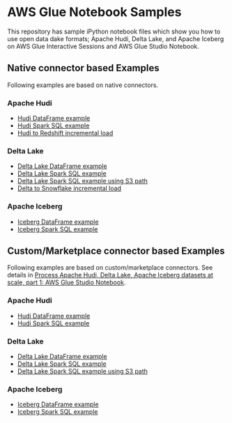 # AWS Glue Notebook Samples
This repository has sample iPython notebook files which show you how to use open data dake formats; Apache Hudi, Delta Lake, and Apache Iceberg on AWS Glue Interactive Sessions and AWS Glue Studio Notebook.

## Native connector based Examples
Following examples are based on native connectors.

### Apache Hudi
 - [Hudi DataFrame example](native_hudi_dataframe.ipynb)
 - [Hudi Spark SQL example](native_hudi_sql.ipynb)
 - [Hudi to Redshift incremental load](hudi2redshift-incremental-load.ipynba)

### Delta Lake
 - [Delta Lake DataFrame example](native_delta_dataframe.ipynb)
 - [Delta Lake Spark SQL example](native_delta_sql.ipynb)
 - [Delta Lake Spark SQL example using S3 path](native_delta_sql_s3path.ipynb)
 - [Delta to Snowflake incremental load](delta2snowflake-incremental-load.ipynb)

### Apache Iceberg
 - [Iceberg DataFrame example](native_iceberg_dataframe.ipynb)
 - [Iceberg Spark SQL example](native_iceberg_sql.ipynb)


## Custom/Marketplace connector based Examples
Following examples are based on custom/marketplace connectors.
See details in [Process Apache Hudi, Delta Lake, Apache Iceberg datasets at scale, part 1: AWS Glue Studio Notebook](https://aws.amazon.com/blogs/big-data/part-1-integrate-apache-hudi-delta-lake-apache-iceberg-datasets-at-scale-aws-glue-studio-notebook/).

### Apache Hudi
 - [Hudi DataFrame example](hudi_dataframe.ipynb)
 - [Hudi Spark SQL example](hudi_sql.ipynb)

### Delta Lake
 - [Delta Lake DataFrame example](delta_dataframe.ipynb)
 - [Delta Lake Spark SQL example](delta_sql.ipynb)
 - [Delta Lake Spark SQL example using S3 path](delta_sql_s3path.ipynb)

### Apache Iceberg
 - [Iceberg DataFrame example](iceberg_dataframe.ipynb)
 - [Iceberg Spark SQL example](iceberg_sql.ipynb)
